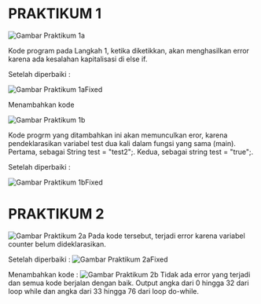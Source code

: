 # PRAKTIKUM 1


![Gambar Praktikum 1a](img/Praktikum1a.png)

Kode program pada Langkah 1, ketika diketikkan, akan menghasilkan error karena ada kesalahan kapitalisasi di else if.


Setelah diperbaiki :

![Gambar Praktikum 1aFixed](img/Praktikum1aFixed.png)

Menambahkan kode 

![Gambar Praktikum 1b](img/Praktikum1b.png)

Kode progrm yang ditambahkan ini akan memunculkan eror, karena pendeklarasikan variabel test dua kali dalam fungsi yang sama (main). Pertama, sebagai String test = "test2";. Kedua, sebagai string test = "true";.

Setelah diperbaiki : 

![Gambar Praktikum 1bFixed](img/Praktikum1bFixed.png)

# PRAKTIKUM 2

![Gambar Praktikum 2a](img/Praktikum2a.png)
Pada kode tersebut, terjadi error karena variabel counter belum dideklarasikan. 

Setelah diperbaiki : 
![Gambar Praktikum 2aFixed](img/Praktikum2aFixed.png) 

Menambahkan kode :
![Gambar Praktikum 2b](img/Praktikum2b.png) 
Tidak ada error yang terjadi dan semua kode berjalan dengan baik. Output angka dari 0 hingga 32 dari loop while dan angka dari 33 hingga 76 dari loop do-while.